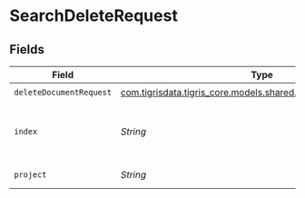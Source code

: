 # SearchDeleteRequest


## Fields

| Field                                                                                                          | Type                                                                                                           | Required                                                                                                       | Description                                                                                                    |
| -------------------------------------------------------------------------------------------------------------- | -------------------------------------------------------------------------------------------------------------- | -------------------------------------------------------------------------------------------------------------- | -------------------------------------------------------------------------------------------------------------- |
| `deleteDocumentRequest`                                                                                        | [com.tigrisdata.tigris_core.models.shared.DeleteDocumentRequest](../../models/shared/DeleteDocumentRequest.md) | :heavy_check_mark:                                                                                             | N/A                                                                                                            |
| `index`                                                                                                        | *String*                                                                                                       | :heavy_check_mark:                                                                                             | The index name of the documents that needs deletion.                                                           |
| `project`                                                                                                      | *String*                                                                                                       | :heavy_check_mark:                                                                                             | The project name.                                                                                              |